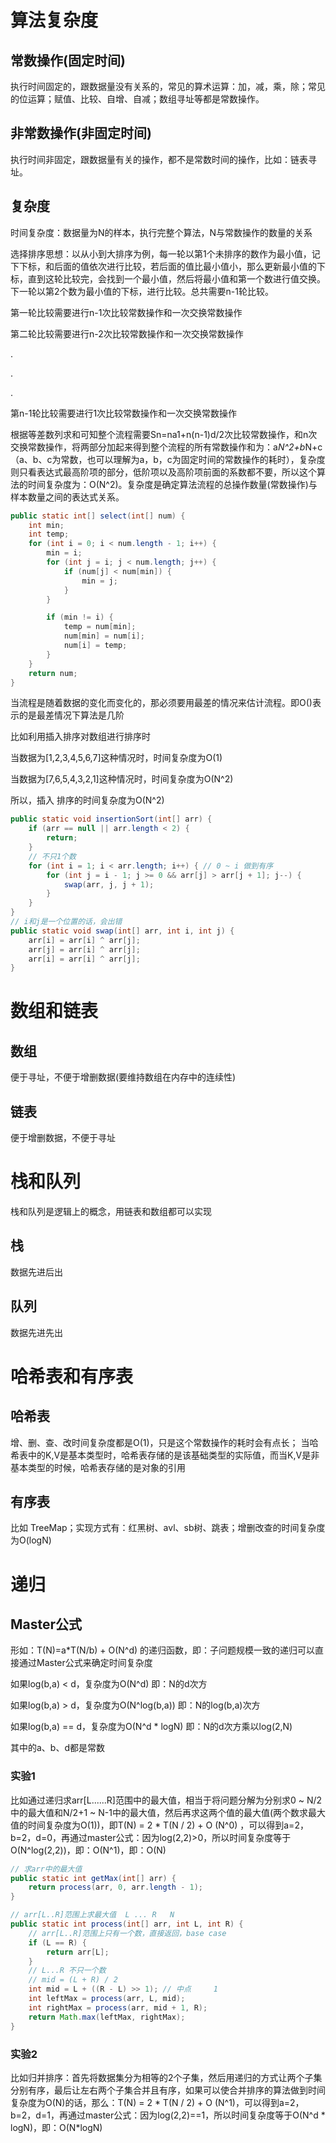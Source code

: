 # 算法复杂度 

## 常数操作(固定时间)

执行时间固定的，跟数据量没有关系的，常见的算术运算：加，减，乘，除；常见的位运算；赋值、比较、自增、自减；数组寻址等都是常数操作。

## 非常数操作(非固定时间)

执行时间非固定，跟数据量有关的操作，都不是常数时间的操作，比如：链表寻址。

## 复杂度

时间复杂度：数据量为N的样本，执行完整个算法，N与常数操作的数量的关系

选择排序思想：以从小到大排序为例，每一轮以第1个未排序的数作为最小值，记下下标，和后面的值依次进行比较，若后面的值比最小值小，那么更新最小值的下标，直到这轮比较完，会找到一个最小值，然后将最小值和第一个数进行值交换。下一轮以第2个数为最小值的下标，进行比较。总共需要n-1轮比较。

第一轮比较需要进行n-1次比较常数操作和一次交换常数操作

第二轮比较需要进行n-2次比较常数操作和一次交换常数操作

.

.

.

第n-1轮比较需要进行1次比较常数操作和一次交换常数操作

根据等差数列求和可知整个流程需要Sn=na1+n(n-1)d/2次比较常数操作，和n次交换常数操作，将两部分加起来得到整个流程的所有常数操作和为：a*N^2+b*N+c（a、b、c为常数，也可以理解为a，b，c为固定时间的常数操作的耗时），复杂度则只看表达式最高阶项的部分，低阶项以及高阶项前面的系数都不要，所以这个算法的时间复杂度为：O(N^2)。复杂度是确定算法流程的总操作数量(常数操作)与样本数量之间的表达式关系。

```java
public static int[] select(int[] num) {
    int min;
    int temp;
    for (int i = 0; i < num.length - 1; i++) {
        min = i;
        for (int j = i; j < num.length; j++) {
            if (num[j] < num[min]) {
                min = j;
            }
        }

        if (min != i) {
            temp = num[min];
            num[min] = num[i];
            num[i] = temp;
        }
    }
    return num;
}
```

当流程是随着数据的变化而变化的，那必须要用最差的情况来估计流程。即O()表示的是最差情况下算法是几阶

比如利用插入排序对数组进行排序时

当数据为[1,2,3,4,5,6,7]这种情况时，时间复杂度为O(1)

当数据为[7,6,5,4,3,2,1]这种情况时，时间复杂度为O(N^2)

所以，插入 排序的时间复杂度为O(N^2)

```java
public static void insertionSort(int[] arr) {
    if (arr == null || arr.length < 2) {
        return;
    }
    // 不只1个数
    for (int i = 1; i < arr.length; i++) { // 0 ~ i 做到有序
        for (int j = i - 1; j >= 0 && arr[j] > arr[j + 1]; j--) {
            swap(arr, j, j + 1);
        }
    }
}
// i和j是一个位置的话，会出错
public static void swap(int[] arr, int i, int j) {
    arr[i] = arr[i] ^ arr[j];
    arr[j] = arr[i] ^ arr[j];
    arr[i] = arr[i] ^ arr[j];
}
```

# 数组和链表

## 数组

便于寻址，不便于增删数据(要维持数组在内存中的连续性)

## 链表

便于增删数据，不便于寻址

# 栈和队列

栈和队列是逻辑上的概念，用链表和数组都可以实现

## 栈

数据先进后出

## 队列

数据先进先出

# 哈希表和有序表

## 哈希表

增、删、查、改时间复杂度都是O(1)，只是这个常数操作的耗时会有点长； 当哈希表中的K,V是基本类型时，哈希表存储的是该基础类型的实际值，而当K,V是非基本类型的时候，哈希表存储的是对象的引用

## 有序表

比如 TreeMap；实现方式有：红黑树、avl、sb树、跳表；增删改查的时间复杂度为O(logN)

# 递归

## Master公式

形如：T(N)=a*T(N/b) + O(N^d) 的递归函数，即：子问题规模一致的递归可以直接通过Master公式来确定时间复杂度

如果log(b,a) < d，复杂度为O(N^d) 即：N的d次方

如果log(b,a) > d，复杂度为O(N^log(b,a)) 即：N的log(b,a)次方

如果log(b,a) == d，复杂度为O(N^d * logN) 即：N的d次方乘以log(2,N)

其中的a、b、d都是常数

### 实验1

比如通过递归求arr[L......R]范围中的最大值，相当于将问题分解为分别求0 ~ N/2中的最大值和N/2+1 ~ N-1中的最大值，然后再求这两个值的最大值(两个数求最大值的时间复杂度为O(1))，即T(N) = 2  * T(N / 2) + O (N^0) ，可以得到a=2，b=2，d=0，再通过master公式：因为log(2,2)>0，所以时间复杂度等于O(N^log(2,2))，即：O(N^1)，即：O(N)

```java
// 求arr中的最大值
public static int getMax(int[] arr) {
    return process(arr, 0, arr.length - 1);
}

// arr[L..R]范围上求最大值  L ... R   N
public static int process(int[] arr, int L, int R) {
    // arr[L..R]范围上只有一个数，直接返回，base case
    if (L == R) { 
        return arr[L];
    }
    // L...R 不只一个数
    // mid = (L + R) / 2
    int mid = L + ((R - L) >> 1); // 中点   	1
    int leftMax = process(arr, L, mid);
    int rightMax = process(arr, mid + 1, R);
    return Math.max(leftMax, rightMax);
}
```

### 实验2

比如归并排序：首先将数据集分为相等的2个子集，然后用递归的方式让两个子集分别有序，最后让左右两个子集合并且有序，如果可以使合并排序的算法做到时间复杂度为O(N)的话，那么：T(N) = 2  * T(N / 2) + O (N^1)，可以得到a=2，b=2，d=1，再通过master公式：因为log(2,2)==1，所以时间复杂度等于O(N^d * logN)，即：O(N*logN)
